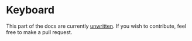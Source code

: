 # Keyboard

This part of the docs are currently [unwritten](https://github.com/Stumblinbear/agui/blob/master/docs/src/reference/globals/keyboard.md). If you wish to contribute, feel free to make a pull request.